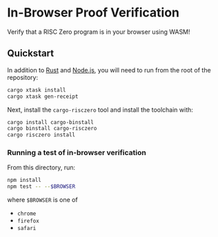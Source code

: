 # In-Browser Proof Verification

Verify that a RISC Zero program is in your browser using WASM!

## Quickstart

In addition to [Rust] and [Node.js], you will need to run from the root of the repository:

```bash
cargo xtask install
cargo xtask gen-receipt
```

Next, install the `cargo-risczero` tool and install the toolchain with:

```bash
cargo install cargo-binstall
cargo binstall cargo-risczero
cargo risczero install
```

### Running a test of in-browser verification

From this directory, run:

```bash
npm install
npm test -- --$BROWSER
```

where `$BROWSER` is one of

- `chrome`
- `firefox`
- `safari`

[Rust]: https://doc.rust-lang.org/cargo/getting-started/installation.html
[Node.js]: https://nodejs.dev/en/learn/how-to-install-nodejs/

